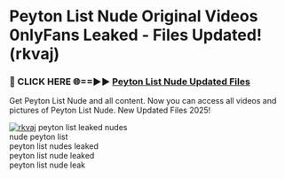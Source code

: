 # Peyton List Nude Original Videos 0nlyFans Leaked - Files Updated! (rkvaj)

<h3>🔴 CLICK HERE 🌐==►► <a href="https://tinyurl.com/5h6xmrr3" rel="nofollow">Peyton List Nude Updated Files</a></h3>

Get Peyton List Nude and all content. Now you can access all videos and pictures of Peyton List Nude. New Updated Files 2025!

[![rkvaj](https://i.imgur.com/KVD873Z.gif)](https://tinyurl.com/5h6xmrr3)
peyton list leaked nudes<br>
nude peyton list<br>
peyton list nudes leaked<br>
peyton list nude leaked<br>
peyton list nude leak